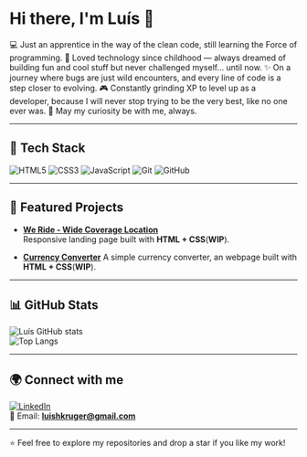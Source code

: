 # Hi there, I'm Luís 👋

💻 Just an apprentice in the way of the clean code, still learning the Force of programming.
🚀 Loved technology since childhood — always dreamed of building fun and cool stuff but never challenged myself… until now.
✨ On a journey where bugs are just wild encounters, and every line of code is a step closer to evolving.
🎮 Constantly grinding XP to level up as a developer, because I will never stop trying to be the very best, like no one ever was.
🌌 May my curiosity be with me, always.

---

## 🔧 Tech Stack
![HTML5](https://img.shields.io/badge/HTML5-E34F26?style=for-the-badge&logo=html5&logoColor=white)
![CSS3](https://img.shields.io/badge/CSS3-1572B6?style=for-the-badge&logo=css3&logoColor=white)
![JavaScript](https://img.shields.io/badge/JavaScript-F7DF1E?style=for-the-badge&logo=javascript&logoColor=black)
![Git](https://img.shields.io/badge/Git-F05032?style=for-the-badge&logo=git&logoColor=white)
![GitHub](https://img.shields.io/badge/GitHub-181717?style=for-the-badge&logo=github&logoColor=white)

---

## 📌 Featured Projects
- [**We Ride - Wide Coverage Location**](https://luishkgr.github.io/We-Ride/)  
  Responsive landing page built with **HTML + CSS**(**WIP**).
  
- [**Currency Converter**](https://luishkgr.github.io/Conversor-de-Moedas/)
  A simple currency converter, an webpage built with **HTML + CSS**(**WIP**).  

---

## 📊 GitHub Stats
![Luís GitHub stats](https://github-readme-stats.vercel.app/api?username=luishkgr&show_icons=true&theme=tokyonight)  
![Top Langs](https://github-readme-stats.vercel.app/api/top-langs/?username=luishkgr&layout=compact&theme=tokyonight)

---

## 🌍 Connect with me
[![LinkedIn](https://img.shields.io/badge/LinkedIn-0077B5?style=for-the-badge&logo=linkedin&logoColor=white)](https://linkedin.com/in/luishkruger)  
📧 Email: **luishkruger@gmail.com**

---
⭐ Feel free to explore my repositories and drop a star if you like my work!
